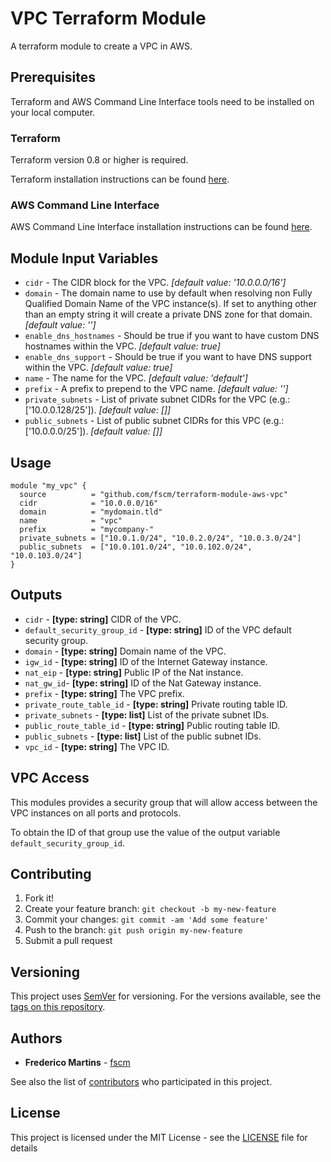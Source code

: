 # VPC Terraform Module

A terraform module to create a VPC in AWS.

## Prerequisites

Terraform and AWS Command Line Interface tools need to be installed on your
local computer.

### Terraform

Terraform version 0.8 or higher is required.

Terraform installation instructions can be found
[here](https://www.terraform.io/intro/getting-started/install.html).

### AWS Command Line Interface

AWS Command Line Interface installation instructions can be found [here](http://docs.aws.amazon.com/cli/latest/userguide/installing.html).

## Module Input Variables

- `cidr` - The CIDR block for the VPC. *[default value: '10.0.0.0/16']*
- `domain` - The domain name to use by default when resolving non Fully Qualified Domain Name of the VPC instance(s). If set to anything other than an empty string it will create a private DNS zone for that domain. *[default value: '']*
- `enable_dns_hostnames` - Should be true if you want to have custom DNS hostnames within the VPC. *[default value: true]*
- `enable_dns_support` - Should be true if you want to have DNS support within the VPC. *[default value: true]*
- `name` - The name for the VPC. *[default value: 'default']*
- `prefix` - A prefix to prepend to the VPC name. *[default value: '']*
- `private_subnets` - List of private subnet CIDRs for the VPC (e.g.: ['10.0.0.128/25']). *[default value: []]*
- `public_subnets` - List of public subnet CIDRs for this VPC (e.g.: ['10.0.0.0/25']). *[default value: []]*

## Usage

```hcl
module "my_vpc" {
  source          = "github.com/fscm/terraform-module-aws-vpc"
  cidr            = "10.0.0.0/16"
  domain          = "mydomain.tld"
  name            = "vpc"
  prefix          = "mycompany-"
  private_subnets = ["10.0.1.0/24", "10.0.2.0/24", "10.0.3.0/24"]
  public_subnets  = ["10.0.101.0/24", "10.0.102.0/24", "10.0.103.0/24"]
}
```

## Outputs

- `cidr` - **[type: string]** CIDR of the VPC.
- `default_security_group_id` - **[type: string]** ID of the VPC default security group.
- `domain` - **[type: string]** Domain name of the VPC.
- `igw_id` - **[type: string]** ID of the Internet Gateway instance.
- `nat_eip` - **[type: string]** Public IP of the Nat instance.
- `nat_gw_id`- **[type: string]** ID of the Nat Gateway instance.
- `prefix` - **[type: string]** The VPC prefix.
- `private_route_table_id` - **[type: string]** Private routing table ID.
- `private_subnets` - **[type: list]** List of the private subnet IDs.
- `public_route_table_id` - **[type: string]** Public routing table ID.
- `public_subnets` - **[type: list]** List of the public subnet IDs.
- `vpc_id` - **[type: string]** The VPC ID.

## VPC Access

This modules provides a security group that will allow access between the VPC
instances on all ports and protocols.

To obtain the ID of that group use the value of the output variable
`default_security_group_id`.

## Contributing

1. Fork it!
2. Create your feature branch: `git checkout -b my-new-feature`
3. Commit your changes: `git commit -am 'Add some feature'`
4. Push to the branch: `git push origin my-new-feature`
5. Submit a pull request

## Versioning

This project uses [SemVer](http://semver.org/) for versioning. For the versions
available, see the [tags on this repository](https://github.com/fscm/terraform-module-aws-vpc/tags).

## Authors

* **Frederico Martins** - [fscm](https://github.com/fscm)

See also the list of [contributors](https://github.com/fscm/terraform-module-aws-vpc/contributors)
who participated in this project.

## License

This project is licensed under the MIT License - see the [LICENSE](LICENSE)
file for details

